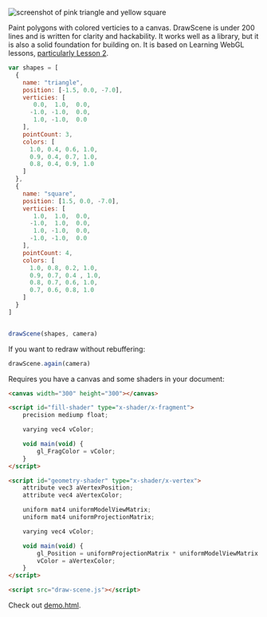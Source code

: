 ![screenshot of pink triangle and yellow square](http://i.imgur.com/Key14zv.png)

Paint polygons with colored verticies to a canvas. DrawScene is under 200 lines and is written for clarity and hackability. It works well as a library, but it is also a solid foundation for building on. It is based on Learning WebGL lessons, [particularly Lesson 2](http://learningwebgl.com/blog/?p=134).

```javascript
var shapes = [
  {
    name: "triangle",
    position: [-1.5, 0.0, -7.0],
    verticies: [
       0.0,  1.0,  0.0,
      -1.0, -1.0,  0.0,
       1.0, -1.0,  0.0
    ],
    pointCount: 3,
    colors: [
      1.0, 0.4, 0.6, 1.0,
      0.9, 0.4, 0.7, 1.0,
      0.8, 0.4, 0.9, 1.0
    ]
  },
  {
    name: "square",
    position: [1.5, 0.0, -7.0],
    verticies: [
       1.0,  1.0,  0.0,
      -1.0,  1.0,  0.0,
       1.0, -1.0,  0.0,
      -1.0, -1.0,  0.0
    ],
    pointCount: 4,
    colors: [
      1.0, 0.8, 0.2, 1.0,
      0.9, 0.7, 0.4 , 1.0,
      0.8, 0.7, 0.6, 1.0,
      0.7, 0.6, 0.8, 1.0
    ]
  }
]


drawScene(shapes, camera)
```

If you want to redraw without rebuffering:

```javascript
drawScene.again(camera)
```

Requires you have a canvas and some shaders in your document:

```html
<canvas width="300" height="300"></canvas>

<script id="fill-shader" type="x-shader/x-fragment">
    precision mediump float;

    varying vec4 vColor;

    void main(void) {
        gl_FragColor = vColor;
    }
</script>

<script id="geometry-shader" type="x-shader/x-vertex">
    attribute vec3 aVertexPosition;
    attribute vec4 aVertexColor;

    uniform mat4 uniformModelViewMatrix;
    uniform mat4 uniformProjectionMatrix;

    varying vec4 vColor;

    void main(void) {
        gl_Position = uniformProjectionMatrix * uniformModelViewMatrix * vec4(aVertexPosition, 1.0);
        vColor = aVertexColor;
    }
</script>

<script src="draw-scene.js"></script>
```

Check out [demo.html](demo.html).
